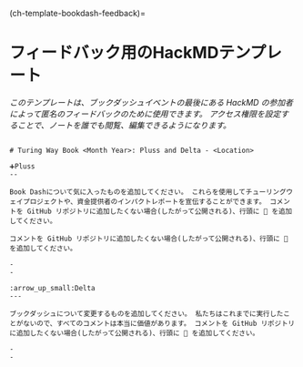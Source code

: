 (ch-template-bookdash-feedback)=
# フィードバック用のHackMDテンプレート

*このテンプレートは、ブックダッシュイベントの最後にある HackMD の参加者によって匿名のフィードバックのために使用できます。 アクセス権限を設定することで、ノートを誰でも閲覧、編集できるようになります。*

```

# Turing Way Book <Month Year>: Pluss and Delta - <Location>

➕Pluss
--

Book Dashについて気に入ったものを追加してください。 これらを使用してチューリングウェイプロジェクトや、資金提供者のインパクトレポートを宣伝することができます。 コメントを GitHub リポジトリに追加したくない場合(したがって公開される)、行頭に 🤫 を追加してください。

コメントを GitHub リポジトリに追加したくない場合(したがって公開される)、行頭に 🤫 を追加してください。

-
-

:arrow_up_small:Delta
---

ブックダッシュについて変更するものを追加してください。 私たちはこれまでに実行したことがないので、すべてのコメントは本当に価値があります。 コメントを GitHub リポジトリに追加したくない場合(したがって公開される)、行頭に 🤫 を追加してください。

-
-
```
